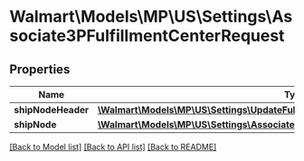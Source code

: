 # Walmart\Models\MP\US\Settings\Associate3PFulfillmentCenterRequest

## Properties

Name | Type | Description | Notes
------------ | ------------- | ------------- | -------------
**shipNodeHeader** | [**\Walmart\Models\MP\US\Settings\UpdateFulfillmentCenterRequestShipNodeHeader**](UpdateFulfillmentCenterRequestShipNodeHeader.md) |  | [optional]
**shipNode** | [**\Walmart\Models\MP\US\Settings\Associate3PFulfillmentCenterRequestShipNodeInner[]**](Associate3PFulfillmentCenterRequestShipNodeInner.md) |  | [optional]


[[Back to Model list]](./) [[Back to API list]](../../../../../README.md#supported-apis) [[Back to README]](../../../../../README.md)
